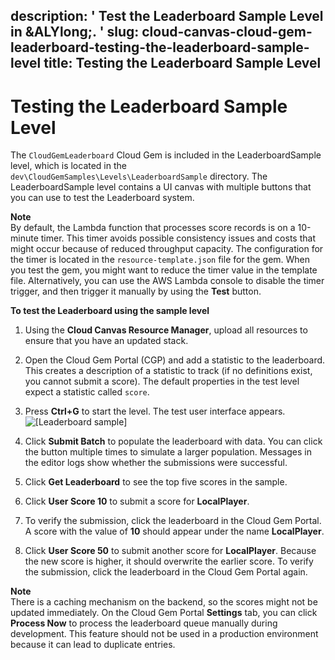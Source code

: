 description: ' Test the Leaderboard Sample Level in &ALYlong;. '
slug: cloud-canvas-cloud-gem-leaderboard-testing-the-leaderboard-sample-level
title: Testing the Leaderboard Sample Level
---
# Testing the Leaderboard Sample Level<a name="cloud-canvas-cloud-gem-leaderboard-testing-the-leaderboard-sample-level"></a>

The `CloudGemLeaderboard` Cloud Gem is included in the LeaderboardSample level, which is located in the `dev\CloudGemSamples\Levels\LeaderboardSample` directory\. The LeaderboardSample level contains a UI canvas with multiple buttons that you can use to test the Leaderboard system\.

**Note**  
By default, the Lambda function that processes score records is on a 10\-minute timer\. This timer avoids possible consistency issues and costs that might occur because of reduced throughput capacity\. The configuration for the timer is located in the `resource-template.json` file for the gem\. When you test the gem, you might want to reduce the timer value in the template file\. Alternatively, you can use the AWS Lambda console to disable the timer trigger, and then trigger it manually by using the **Test** button\.

**To test the Leaderboard using the sample level**

1. Using the **Cloud Canvas Resource Manager**, upload all resources to ensure that you have an updated stack\.

1. Open the Cloud Gem Portal \(CGP\) and add a statistic to the leaderboard\. This creates a description of a statistic to track \(if no definitions exist, you cannot submit a score\)\. The default properties in the test level expect a statistic called `score`\.

1. Press **Ctrl\+G** to start the level\. The test user interface appears\.  
![\[Leaderboard sample\]](/images/userguide/cloud_canvas/cloud-gem-leaderboard-testing-ui.png)

1. Click **Submit Batch** to populate the leaderboard with data\. You can click the button multiple times to simulate a larger population\. Messages in the editor logs show whether the submissions were successful\.

1. Click **Get Leaderboard** to see the top five scores in the sample\.

1. Click **User Score 10** to submit a score for **LocalPlayer**\.

1. To verify the submission, click the leaderboard in the Cloud Gem Portal\. A score with the value of **10** should appear under the name **LocalPlayer**\.

1. Click **User Score 50** to submit another score for **LocalPlayer**\. Because the new score is higher, it should overwrite the earlier score\. To verify the submission, click the leaderboard in the Cloud Gem Portal again\.

**Note**  
There is a caching mechanism on the backend, so the scores might not be updated immediately\. On the Cloud Gem Portal **Settings** tab, you can click **Process Now** to process the leaderboard queue manually during development\. This feature should not be used in a production environment because it can lead to duplicate entries\.